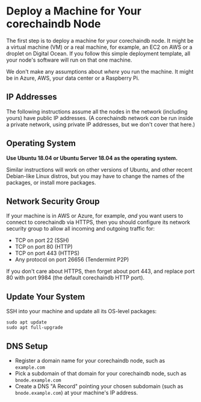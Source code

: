<!---
Copyright © 2020 Interplanetary Database Association e.V.,
corechaindb and IPDB software contributors.
SPDX-License-Identifier: (Apache-2.0 AND CC-BY-4.0)
Code is Apache-2.0 and docs are CC-BY-4.0
--->

# Deploy a Machine for Your corechaindb Node

The first step is to deploy a machine for your corechaindb node.
It might be a virtual machine (VM) or a real machine, for example, 
an EC2 on AWS or a droplet on Digital Ocean.
If you follow this simple deployment template, all your node's
software will run on that one machine.

We don't make any assumptions about _where_ you run the machine.
It might be in Azure, AWS, your data center or a Raspberry Pi.

## IP Addresses

The following instructions assume all the nodes
in the network (including yours) have public IP addresses.
(A corechaindb network _can_ be run inside a private network,
using private IP addresses, but we don't cover that here.)

## Operating System

**Use Ubuntu 18.04 or Ubuntu Server 18.04 as the operating system.**

Similar instructions will work on other versions of Ubuntu,
and other recent Debian-like Linux distros,
but you may have to change the names of the packages,
or install more packages.

## Network Security Group

If your machine is in AWS or Azure, for example, _and_
you want users to connect to corechaindb via HTTPS,
then you should configure its network security group
to allow all incoming and outgoing traffic for:

* TCP on port 22 (SSH)
* TCP on port 80 (HTTP)
* TCP on port 443 (HTTPS)
* Any protocol on port 26656 (Tendermint P2P)

If you don't care about HTTPS, then forget about port 443,
and replace port 80 with port 9984 (the default corechaindb HTTP port).

## Update Your System

SSH into your machine and update all its OS-level packages:

```
sudo apt update
sudo apt full-upgrade
```

## DNS Setup

* Register a domain name for your corechaindb node, such as `example.com`
* Pick a subdomain of that domain for your corechaindb node, such as `bnode.example.com`
* Create a DNS "A Record" pointing your chosen subdomain (such as `bnode.example.com`)
  at your machine's IP address.
